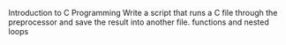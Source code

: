 Introduction to C Programming
Write a script that runs a C file through the preprocessor and save the result into another file.
functions and nested loops
